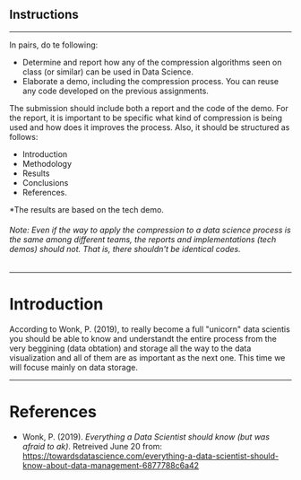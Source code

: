 ## Instructions
--------------------------------------------
In pairs, do te following:

+ Determine and report how any of the compression algorithms seen on class (or similar) can be used in Data Science.
+ Elaborate a demo, including the compression process. You can reuse any code developed on the previous assignments.

The submission should include both a report and the code of the demo.
For the report, it is important to be specific what kind of compression is being used and how does it improves the process. Also, it should be structured as follows:

+ Introduction
+ Methodology
+ Results
+ Conclusions
+ References.
  
*The results are based on the tech demo.

###### Note: Even if the way to apply the compression to a data science process is the same among different teams, the reports and implementations (tech demos) should not. That is, there shouldn't be identical codes.

--------------------------------------------------

# Introduction 

According to Wonk, P. (2019), to really become a full "unicorn" data scientis you should be able to know and understandt the entire process from the very beggining (data obtation) and storage all the way to the data visualization and all of them are as important as the next one. This time we will focuse mainly on data storage.

---------------------------------------------------
# References 
  +    Wonk, P. (2019). _Everything a Data Scientist should know (but was afraid to ak)_. Retreived June 20 from: 
https://towardsdatascience.com/everything-a-data-scientist-should-know-about-data-management-6877788c6a42 
